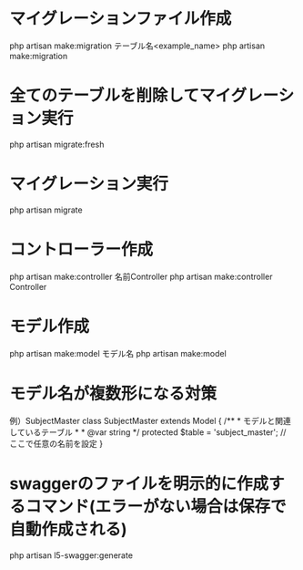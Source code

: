 
# マイグレーションファイル作成
php artisan make:migration テーブル名<example_name>
php artisan make:migration 

# 全てのテーブルを削除してマイグレーション実行
php artisan migrate:fresh

# マイグレーション実行
php artisan migrate


# コントローラー作成
php artisan make:controller 名前Controller<ExampleName>
php artisan make:controller Controller

# モデル作成
php artisan make:model モデル名<ExampleName>
php artisan make:model 


# モデル名が複数形になる対策
例）SubjectMaster
class SubjectMaster extends Model
{
    /**
     * モデルと関連しているテーブル
     *
     * @var string
     */
    protected $table = 'subject_master'; // ここで任意の名前を設定
}

# swaggerのファイルを明示的に作成するコマンド(エラーがない場合は保存で自動作成される)
php artisan l5-swagger:generate
